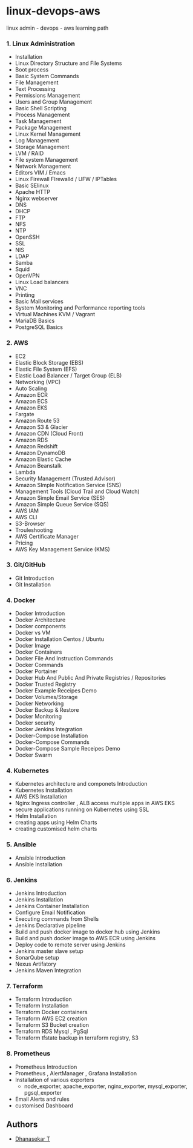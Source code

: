 # linux-devops-aws
linux admin - devops - aws learning path


### 1. Linux Administration

- Installation
- Linux Directory Structure and File Systems
- Boot process
- Basic System Commands
- File Management
- Text Processing 
- Permissions Management
- Users and Group Management
- Basic Shell Scripting
- Process Management
- Task Management
- Package Management
- Linux Kernel Management
- Log Management
- Storage Management
- LVM / RAID
- File system Management
- Network Management
- Editors VIM / Emacs
- Linux Firewall FIrewalld / UFW / IPTables
- Basic SElinux
- Apache HTTP
- Nginx webserver
- DNS 
- DHCP
- FTP
- NFS
- NTP
- OpenSSH
- SSL
- NIS
- LDAP
- Samba 
- Squid
- OpenVPN
- Linux Load balancers
- VNC
- Printing
- Basic Mail services
- System Monitoring and Performance reporting tools
- Virtual Machines KVM / Vagrant
- MariaDB Basics
- PostgreSQL Basics


### 2. AWS 

- EC2
- Elastic Block Storage (EBS)
- Elastic File System (EFS)
- Elastic Load Balancer / Target Group (ELB)
- Networking (VPC)
- Auto Scaling
- Amazon ECR
- Amazon ECS
- Amazon EKS
- Fargate
- Amazon Route 53
- Amazon S3 & Glacier
- Amazon CDN (Cloud Front)
- Amazon RDS
- Amazon Redshift
- Amazon DynamoDB
- Amazon Elastic Cache
- Amazon Beanstalk
- Lambda
- Security Management (Trusted Advisor)
- Amazon SImple Notification Service (SNS)
- Management Tools (Cloud Trail and Cloud Watch)
- Amazon Simple Email Service (SES)
- Amazon Simple Queue Service (SQS)
- AWS IAM
- AWS CLI
- S3-Browser
- Trouleshooting
- AWS Certificate Manager
- Pricing
- AWS Key Management Service (KMS)



### 3. Git/GitHub

- Git Introduction
- Git Installation


### 4. Docker

- Docker Introduction
- Docker Architecture
- Docker components
- Docker vs VM
- Docker Installation Centos / Ubuntu
- Docker Image
- Docker Containers
- Docker File And Instruction Commands
- Docker Commands
- Docker Portainer
- Docker Hub And Public And Private Registries / Repositories
- Docker Trusted Registry
- Docker Example Receipes Demo
- Docker Volumes/Storage
- Docker Networking
- Docker Backup & Restore
- Docker Monitoring
- Docker security
- Docker Jenkins Integration
- Docker-Compose Installation
- Docker-Compose Commands
- Docker-Compose Sample Receipes Demo
- Docker Swarm


### 4. Kubernetes

- Kubernetes architecture and componets Introduction
- Kubernetes Installation
- AWS EKS Installation
- Nginx Ingress controller , ALB access multiple apps in AWS EKS
- secure applications running on Kubernetes using SSL
- Helm Installation 
- creating apps using Helm Charts
- creating customised helm charts


### 5. Ansible

- Ansible Introduction
- Ansible Installation


### 6. Jenkins

- Jenkins Introduction
- Jenkins Installation
- Jenkins Container Installation
- Configure Email Notification
- Executing commands from Shells
- Jenkins Declarative pipeline
- Build and push docker image to docker hub using Jenkins
- Build and push docker image to AWS ECR using Jenkins
- Deploy code to remote server using Jenkins
- Jenkins master slave setup
- SonarQube setup
- Nexus Artifatory  
- Jenkins Maven Integration


### 7. Terraform

- Terraform Introduction
- Terraform Installation
- Terraform Docker containers
- Terraform AWS EC2 creation
- Terraform S3 Bucket creation
- Terraform RDS Mysql , PgSql 
- Terraform tfstate backup in terraform registry, S3


### 8. Prometheus 

- Prometheus Introduction
- Prometheus , AlertManager , Grafana Installation
- Installation of various exporters 
  - node_exporter, apache_exporter, nginx_exporter, mysql_exporter, pgsql_exporter
- Email Alerts and rules
- customised Dashboard



## Authors

- [Dhanasekar T](https://tkdhanasekar.wordpress.com)

